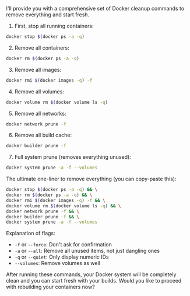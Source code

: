 I'll provide you with a comprehensive set of Docker cleanup commands to remove everything and start fresh.



1. First, stop all running containers:
```bash
docker stop $(docker ps -a -q)
```

2. Remove all containers:
```bash
docker rm $(docker ps -a -q)
```

3. Remove all images:
```bash
docker rmi $(docker images -q) -f
```

4. Remove all volumes:
```bash
docker volume rm $(docker volume ls -q)
```

5. Remove all networks:
```bash
docker network prune -f
```

6. Remove all build cache:
```bash
docker builder prune -f
```

7. Full system prune (removes everything unused):
```bash
docker system prune -a -f --volumes
```

The ultimate one-liner to remove everything (you can copy-paste this):
```bash
docker stop $(docker ps -a -q) && \
docker rm $(docker ps -a -q) && \
docker rmi $(docker images -q) -f && \
docker volume rm $(docker volume ls -q) && \
docker network prune -f && \
docker builder prune -f && \
docker system prune -a -f --volumes
```

Explanation of flags:
- `-f` or `--force`: Don't ask for confirmation
- `-a` or `--all`: Remove all unused items, not just dangling ones
- `-q` or `--quiet`: Only display numeric IDs
- `--volumes`: Remove volumes as well

After running these commands, your Docker system will be completely clean and you can start fresh with your builds. Would you like to proceed with rebuilding your containers now?